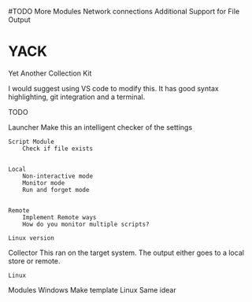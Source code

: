 #TODO
More Modules
    Network connections
Additional Support for File Output



# YACK
Yet Another Collection Kit

I would suggest using VS code to modify this.
It has good syntax highlighting, git integration and a terminal.


TODO


Launcher
    Make this an intelligent checker of the settings

    Script Module
        Check if file exists


    Local
        Non-interactive mode
        Monitor mode
        Run and forget mode


    Remote
        Implement Remote ways   
        How do you monitor multiple scripts?

    Linux version


Collector
    This ran on the target system. The output either goes to a local store or remote.



    Linux


Modules
    Windows
        Make template
    Linux
        Same idear